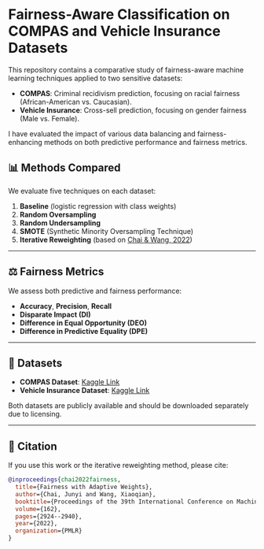 # Fairness-Aware Classification on COMPAS and Vehicle Insurance Datasets

This repository contains a comparative study of fairness-aware machine learning techniques applied to two sensitive datasets:

- **COMPAS**: Criminal recidivism prediction, focusing on racial fairness (African-American vs. Caucasian).
- **Vehicle Insurance**: Cross-sell prediction, focusing on gender fairness (Male vs. Female).

I have evaluated the impact of various data balancing and fairness-enhancing methods on both predictive performance and fairness metrics.


## 📊 Methods Compared

We evaluate five techniques on each dataset:

1. **Baseline** (logistic regression with class weights)
2. **Random Oversampling**
3. **Random Undersampling**
4. **SMOTE** (Synthetic Minority Oversampling Technique)
5. **Iterative Reweighting** (based on [Chai & Wang, 2022](https://proceedings.mlr.press/v162/chai22a.html))

---

## ⚖️ Fairness Metrics

We assess both predictive and fairness performance:

- **Accuracy**, **Precision**, **Recall**
- **Disparate Impact (DI)**  
- **Difference in Equal Opportunity (DEO)**
- **Difference in Predictive Equality (DPE)**

---

## 📁 Datasets

- **COMPAS Dataset**: [Kaggle Link](https://www.kaggle.com/datasets/aman7747/compas-dataset)
- **Vehicle Insurance Dataset**: [Kaggle Link](https://www.kaggle.com/datasets/anmolkumar/health-insurance-cross-sell-prediction)

Both datasets are publicly available and should be downloaded separately due to licensing.

---

## 📄 Citation

If you use this work or the iterative reweighting method, please cite:

```bibtex
@inproceedings{chai2022fairness,
  title={Fairness with Adaptive Weights},
  author={Chai, Junyi and Wang, Xiaoqian},
  booktitle={Proceedings of the 39th International Conference on Machine Learning},
  volume={162},
  pages={2924--2940},
  year={2022},
  organization={PMLR}
}
